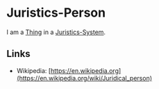 # Juristics-Person

I am a [Thing](60003.md) in a [Juristics-System](670001.md).

## Links

- Wikipedia: [https://en.wikipedia.org](https://en.wikipedia.org/wiki/Juridical_person)
